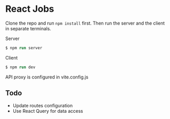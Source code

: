 # React Jobs

Clone the repo and run `npm install` first. Then run the server and the client in separate terminals.

Server

```ps
$ npm run server
```

Client

```ps
$ npm run dev
```

API proxy is configured in vite.config.js

## Todo
- Update routes configuration
- Use React Query for data access